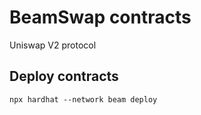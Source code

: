 # BeamSwap contracts

Uniswap V2 protocol

## Deploy contracts

```
npx hardhat --network beam deploy
```
